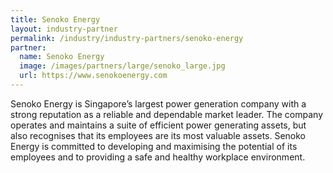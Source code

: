 ```yaml
---
title: Senoko Energy
layout: industry-partner
permalink: /industry/industry-partners/senoko-energy
partner:
  name: Senoko Energy
  image: /images/partners/large/senoko_large.jpg
  url: https://www.senokoenergy.com
---
```

Senoko Energy is Singapore’s largest power generation company with a strong reputation as a reliable and dependable market leader. The company operates and maintains a suite of efficient power generating assets, but also recognises that its employees are its most valuable assets. Senoko Energy is committed to developing and maximising the potential of its employees and to providing a safe and healthy workplace environment.

